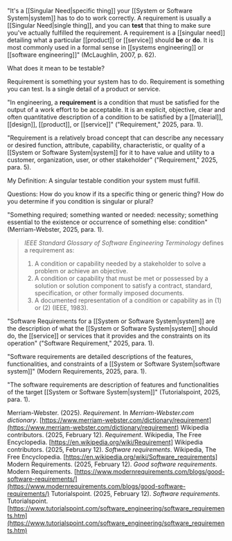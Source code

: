 "It's a [[Singular Need|specific thing]] your [[System or Software System|system]] has to do to work correctly. A requirement is usually a [[Singular Need|single thing]], and you can **test** that thing to make sure you've actually fulfilled the requirement. A requirement is a [[singular need]] detailing what a particular [[product]] or [[service]] should **be** or **do**. It is most commonly used in a formal sense in [[systems engineering]] or [[software engineering]]" (McLaughlin, 2007, p. 62).


What does it mean to be testable?

Requirement is something your system has to do.
Requirement is something you can test.
Is a single detail of a product or service.







"In engineering, a **requirement** is a condition that must be satisfied for the output of a work effort to be acceptable. It is an explicit, objective, clear and often quantitative description of a condition to be satisfied by a [[material]], [[design]], [[product]], or [[service]]" ("Requirement," 2025, para. 1).

"Requirement is a relatively broad concept that can describe any necessary or desired function, attribute, capability, characteristic, or quality of a [[System or Software System|system]] for it to have value and utility to a customer, organization, user, or other stakeholder" ("Requirement," 2025, para. 5).



My Definition:
A singular testable condition your system must fulfill.

Questions:
How do you know if its a specific thing or generic thing?
How do you determine if you condition is singular or plural?



                         








"Something required; something wanted or needed: necessity; something essential to the existence or occurrence of something else: condition" (Merriam-Webster, 2025, para. 1).

>_IEEE Standard Glossary of Software Engineering Terminology_ defines a requirement as:
>1. A condition or capability needed by a stakeholder to solve a problem or achieve an objective.
>2. A condition or capability that must be met or possessed by a solution or solution component to satisfy a contract, standard, specification, or other formally imposed documents.
>3. A documented representation of a condition or capability as in (1) or (2) 
(IEEE, 1983).

"Software Requirements for a [[System or Software System|system]] are the description of what the [[System or Software System|system]]  should do, the [[service]] or services that it provides and the constraints on its operation" ("Software Requirement," 2025, para. 1).

"Software requirements are detailed descriptions of the features, functionalities, and constraints of a [[System or Software System|software system]]" (Modern Requirements, 2025, para. 1).

"The software requirements are description of features and functionalities of the target [[System or Software System|system]]" (Tutorialspoint, 2025, para. 1).




Merriam-Webster. (2025). _Requirement_. In _Merriam-Webster.com dictionary_. [https://www.merriam-webster.com/dictionary/requirement](https://www.merriam-webster.com/dictionary/requirement)
Wikipedia contributors. (2025, February 12). _Requirement_. Wikipedia, The Free Encyclopedia. [https://en.wikipedia.org/wiki/Requirement]
Wikipedia contributors. (2025, February 12). _Software requirements_. Wikipedia, The Free Encyclopedia. [https://en.wikipedia.org/wiki/Software_requirements]
Modern Requirements. (2025, February 12). _Good software requirements_. Modern Requirements. [https://www.modernrequirements.com/blogs/good-software-requirements/](https://www.modernrequirements.com/blogs/good-software-requirements/)
Tutorialspoint. (2025, February 12). _Software requirements_. Tutorialspoint. [https://www.tutorialspoint.com/software_engineering/software_requirements.htm](https://www.tutorialspoint.com/software_engineering/software_requirements.htm)

